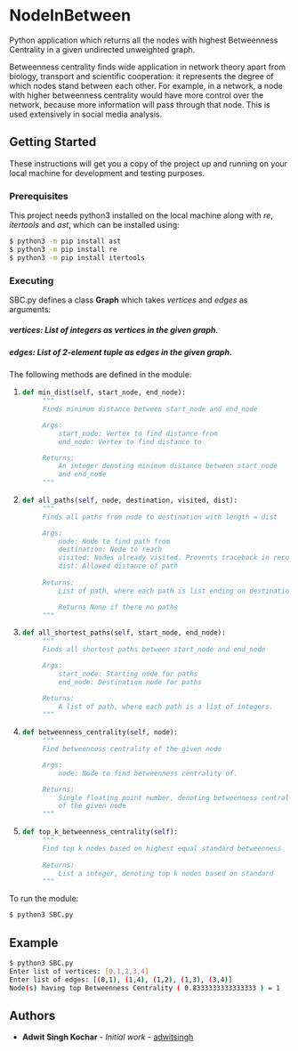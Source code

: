 # NodeInBetween
Python application which returns all the nodes with highest Betweenness Centrality in a given undirected unweighted graph.

Betweenness centrality finds wide application in network theory apart from biology, transport and scientific cooperation: it represents the degree of which nodes stand between each other. For example, in a network, a node with higher betweenness centrality would have more control over the network, because more information will pass through that node. This is used extensively in social media analysis.

## Getting Started

These instructions will get you a copy of the project up and running on your local machine for development and testing purposes.

### Prerequisites

This project needs python3 installed on the local machine along with *re*, *itertools* and *ast*, which can be installed using:

```bash
$ python3 -m pip install ast
$ python3 -m pip install re
$ python3 -m pip install itertools
```



### Executing

SBC.py defines a class **Graph** which takes *vertices* and *edges* as arguments:

##### 		vertices: List of integers as vertices in the given graph.

##### 		edges: List of 2-element tuple as edges in the given graph.

The following methods are defined in the module:

1. ```python
   def min_dist(self, start_node, end_node):
   		"""
   		Finds minimum distance between start_node and end_node
   
   		Args:
   			start_node: Vertex to find distance from
   			end_node: Vertex to find distance to
   
   		Returns:
   			An integer denoting minimum distance between start_node
   			and end_node
   		"""
   ```

2. ```python
   def all_paths(self, node, destination, visited, dist):
   		"""
   		Finds all paths from node to destination with length = dist
   
   		Args:
   			node: Node to find path from
   			destination: Node to reach
   			visited: Nodes already visited. Prevents traceback in recursion
   			dist: Allowed distance of path
   		   
   		Returns:
   			List of path, where each path is list ending on destination
   
   			Returns None if there no paths
   		"""
   ```

3. ```python
   def all_shortest_paths(self, start_node, end_node):
   		"""
   		Finds all shortest paths between start_node and end_node
   
   		Args:
   			start_node: Starting node for paths
   			end_node: Destination node for paths
   
   		Returns:
   			A list of path, where each path is a list of integers.
   		"""
   ```

4. ```python
   def betweenness_centrality(self, node):
   		"""
   		Find betweenness centrality of the given node
   
   		Args:
   			node: Node to find betweenness centrality of.
   
   		Returns:
   			Single floating point number, denoting betweenness centrality
   			of the given node
   		"""
   ```

5. ```python
   def top_k_betweenness_centrality(self):
   		"""
   		Find top k nodes based on highest equal standard betweenness 				centrality.
   		
   		Returns:
   			List a integer, denoting top k nodes based on standard 						betweenness centrality.
   		"""
   ```

To run the module:

```bash
$ python3 SBC.py
```



## Example

```bash
$ python3 SBC.py 
Enter list of vertices: [0,1,2,3,4]
Enter list of edges: [(0,1), (1,4), (1,2), (1,3), (3,4)]
Node(s) having top Betweenness Centrality ( 0.8333333333333333 ) = 1
```



## Authors

* **Adwit Singh Kochar** - *Initial work* - [adwitsingh](https://github.com/adwitsingh)
